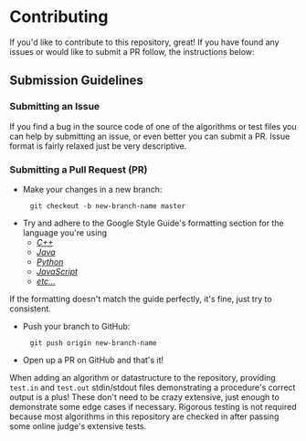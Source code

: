 # Contributing

If you'd like to contribute to this repository, great! If you have found any
issues or would like to submit a PR follow, the instructions below:

## Submission Guidelines

### Submitting an Issue

If you find a bug in the source code of one of the algorithms or test files you
can help by submitting an issue, or even better you can submit a PR. Issue
format is fairly relaxed just be very descriptive.

### Submitting a Pull Request (PR)

 - Make your changes in a new branch:
```shell
     git checkout -b new-branch-name master
```
 - Try and adhere to the Google Style Guide's formatting section for the
   language you're using
    * *[C++](https://google.github.io/styleguide/cppguide.html#Formatting)*
    * *[Java](https://google.github.io/styleguide/javaguide.html#s4-formatting)*
    * *[Python](https://google.github.io/styleguide/pyguide.html#Python_Style_Rules)*
    * *[JavaScript](https://google.github.io/styleguide/javascriptguide.xml#JavaScript_Style_Rules)*
    * *[etc...](https://github.com/google/styleguide)*

If the formatting doesn't match the guide perfectly, it's fine, just try to consistent.

 - Push your branch to GitHub:
```shell
     git push origin new-branch-name
```
 - Open up a PR on GitHub and that's it!

When adding an algorithm or datastructure to the repository, providing `test.in`
and `test.out` stdin/stdout files demonstrating a procedure's correct output is
a plus! These don't need to be crazy extensive, just enough to demonstrate some
edge cases if necessary. Rigorous testing is not required because most
algorithms in this repository are checked in after passing some online judge's
extensive tests.
